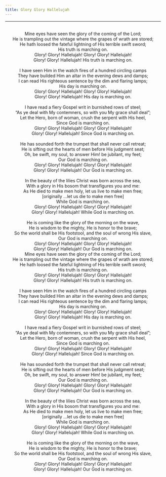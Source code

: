 ```yaml
---
title: Glory Glory Hallelujah
---
```


---
<center>
<br/>
Mine eyes have seen the glory of the coming of the Lord;<br/>
He is trampling out the vintage where the grapes of wrath are stored;<br/>
He hath loosed the fateful lightning of His terrible swift sword;<br/>
His truth is marching on.<br/>
Glory! Glory! Hallelujah! Glory! Glory! Hallelujah!<br/>
Glory! Glory! Hallelujah! His truth is marching on.<br/>
<br/>
I have seen Him in the watch fires of a hundred circling camps<br/>
They have builded Him an altar in the evening dews and damps;<br/>
I can read His righteous sentence by the dim and flaring lamps;<br/>
His day is marching on.<br/>
Glory! Glory! Hallelujah! Glory! Glory! Hallelujah!<br/>
Glory! Glory! Hallelujah! His day is marching on.<br/>
<br/>
I have read a fiery Gospel writ in burnished rows of steel;<br/>
“As ye deal with My contemners, so with you My grace shall deal”;<br/>
Let the Hero, born of woman, crush the serpent with His heel,<br/>
Since God is marching on.<br/>
Glory! Glory! Hallelujah! Glory! Glory! Hallelujah!<br/>
Glory! Glory! Hallelujah! Since God is marching on.<br/>
<br/>
He has sounded forth the trumpet that shall never call retreat;<br/>
He is sifting out the hearts of men before His judgment seat;<br/>
Oh, be swift, my soul, to answer Him! be jubilant, my feet;<br/>
Our God is marching on.<br/>
Glory! Glory! Hallelujah! Glory! Glory! Hallelujah!<br/>
Glory! Glory! Hallelujah! Our God is marching on.<br/>
<br/>
In the beauty of the lilies Christ was born across the sea,<br/>
With a glory in His bosom that transfigures you and me:<br/>
As He died to make men holy, let us live to make men free;<br/>
[originally …let us die to make men free]<br/>
While God is marching on.<br/>
Glory! Glory! Hallelujah! Glory! Glory! Hallelujah!<br/>
Glory! Glory! Hallelujah! While God is marching on.<br/>
<br/>
He is coming like the glory of the morning on the wave,<br/>
He is wisdom to the mighty, He is honor to the brave;<br/>
So the world shall be His footstool, and the soul of wrong His slave,<br/>
Our God is marching on.<br/>
Glory! Glory! Hallelujah! Glory! Glory! Hallelujah!<br/>
Glory! Glory! Hallelujah! Our God is marching on.<br/>
Mine eyes have seen the glory of the coming of the Lord;<br/>
He is trampling out the vintage where the grapes of wrath are stored;<br/>
He hath loosed the fateful lightning of His terrible swift sword;<br/>
His truth is marching on.<br/>
Glory! Glory! Hallelujah! Glory! Glory! Hallelujah!<br/>
Glory! Glory! Hallelujah! His truth is marching on.<br/>
<br/>
I have seen Him in the watch fires of a hundred circling camps<br/>
They have builded Him an altar in the evening dews and damps;<br/>
I can read His righteous sentence by the dim and flaring lamps;<br/>
His day is marching on.<br/>
Glory! Glory! Hallelujah! Glory! Glory! Hallelujah!<br/>
Glory! Glory! Hallelujah! His day is marching on.<br/>
<br/>
I have read a fiery Gospel writ in burnished rows of steel;<br/>
“As ye deal with My contemners, so with you My grace shall deal”;<br/>
Let the Hero, born of woman, crush the serpent with His heel,<br/>
Since God is marching on.<br/>
Glory! Glory! Hallelujah! Glory! Glory! Hallelujah!<br/>
Glory! Glory! Hallelujah! Since God is marching on.<br/>
<br/>
He has sounded forth the trumpet that shall never call retreat;<br/>
He is sifting out the hearts of men before His judgment seat;<br/>
Oh, be swift, my soul, to answer Him! be jubilant, my feet;<br/>
Our God is marching on.<br/>
Glory! Glory! Hallelujah! Glory! Glory! Hallelujah!<br/>
Glory! Glory! Hallelujah! Our God is marching on.<br/>
<br/>
In the beauty of the lilies Christ was born across the sea,<br/>
With a glory in His bosom that transfigures you and me:<br/>
As He died to make men holy, let us live to make men free;<br/>
[originally …let us die to make men free]<br/>
While God is marching on.<br/>
Glory! Glory! Hallelujah! Glory! Glory! Hallelujah!<br/>
Glory! Glory! Hallelujah! While God is marching on.<br/>
<br/>
He is coming like the glory of the morning on the wave,<br/>
He is wisdom to the mighty, He is honor to the brave;<br/>
So the world shall be His footstool, and the soul of wrong His slave,<br/>
Our God is marching on.<br/>
Glory! Glory! Hallelujah! Glory! Glory! Hallelujah!<br/>
Glory! Glory! Hallelujah! Our God is marching on.<br/>

</center>